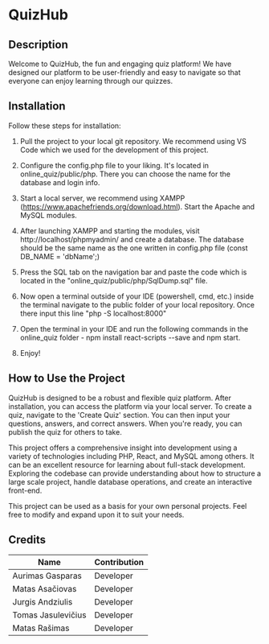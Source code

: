 # QuizHub

## Description

Welcome to QuizHub, the fun and engaging quiz platform! We have designed our platform to be user-friendly and easy to navigate so that everyone can enjoy learning through our quizzes.

## Installation

Follow these steps for installation:

1. Pull the project to your local git repository. We recommend using VS Code which we used for the development of this project.

2. Configure the config.php file to your liking. It's located in online_quiz/public/php. There you can choose the name for the database and login info.

3. Start a local server, we recommend using XAMPP (https://www.apachefriends.org/download.html). Start the Apache and MySQL modules.

4. After launching XAMPP and starting the modules, visit http://localhost/phpmyadmin/ and create a database. The database should be the same name as the one written in config.php file (const DB_NAME = 'dbName';)

5. Press the SQL tab on the navigation bar and paste the code which is located in the "online_quiz/public/php/SqlDump.sql" file.

6. Now open a terminal outside of your IDE (powershell, cmd, etc.) inside the terminal navigate to the public folder of your local repository. Once there input this line "php -S localhost:8000"

7. Open the terminal in your IDE and run the following commands in the online_quiz folder - npm install react-scripts --save and npm start.

8. Enjoy!

## How to Use the Project

QuizHub is designed to be a robust and flexible quiz platform. After installation, you can access the platform via your local server. To create a quiz, navigate to the 'Create Quiz' section. You can then input your questions, answers, and correct answers. When you're ready, you can publish the quiz for others to take.

This project offers a comprehensive insight into development using a variety of technologies including PHP, React, and MySQL among others. It can be an excellent resource for learning about full-stack development. Exploring the codebase can provide understanding about how to structure a large scale project, handle database operations, and create an interactive front-end.

This project can be used as a basis for your own personal projects. Feel free to modify and expand upon it to suit your needs.

## Credits

| Name               | Contribution |
| ------------------ | ------------ |
| Aurimas Gasparas   | Developer    |
| Matas Asačiovas    | Developer    |
| Jurgis Andziulis   | Developer    |
| Tomas Jasulevičius | Developer    |
| Matas Rašimas      | Developer    |
